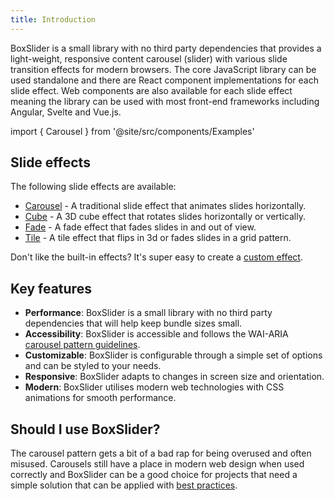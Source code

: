 ```yaml
---
title: Introduction
---
```


BoxSlider is a small library with no third party dependencies that provides a light-weight, responsive content carousel (slider) with
various slide transition effects for modern browsers. The core JavaScript library can be used standalone and there are React component
implementations for each slide effect. Web components are also available for each slide effect meaning the library can be used with
most front-end frameworks including Angular, Svelte and Vue.js.

import { Carousel } from '@site/src/components/Examples'

<Carousel />

## Slide effects

The following slide effects are available:

- [Carousel](/docs/effects/carousel) - A traditional slide effect that animates slides horizontally.
- [Cube](/docs/effects/cube) - A 3D cube effect that rotates slides horizontally or vertically.
- [Fade](/docs/effects/fade) - A fade effect that fades slides in and out of view.
- [Tile](/docs/effects/tile) - A tile effect that flips in 3d or fades slides in a grid pattern.

Don't like the built-in effects? It's super easy to create a [custom effect](/docs/guides/custom-effect).

## Key features

- **Performance**: BoxSlider is a small library with no third party dependencies that will help keep bundle sizes small.
- **Accessibility**: BoxSlider is accessible and follows the WAI-ARIA [carousel pattern guidelines](https://www.w3.org/WAI/ARIA/apg/patterns/carousel/).
- **Customizable**: BoxSlider is configurable through a simple set of options and can be styled to your needs.
- **Responsive**: BoxSlider adapts to changes in screen size and orientation.
- **Modern**: BoxSlider utilises modern web technologies with CSS animations for smooth performance.

## Should I use BoxSlider?

The carousel pattern gets a bit of a bad rap for being overused and often misused. Carousels still have a place in modern web design
when used correctly and BoxSlider can be a good choice for projects that need a simple solution that can be applied with
[best practices](https://webflow.com/blog/carousel-slider-design-best-practices).
